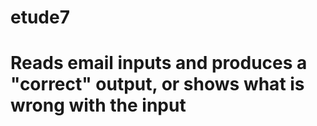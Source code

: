 # etude7
# Reads email inputs and produces a "correct" output, or shows what is wrong with the input
